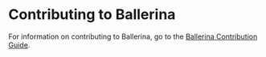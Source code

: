 # Contributing to Ballerina

For information on contributing to Ballerina, go to the [Ballerina Contribution Guide](https://ballerina.io/contribution-guide/).